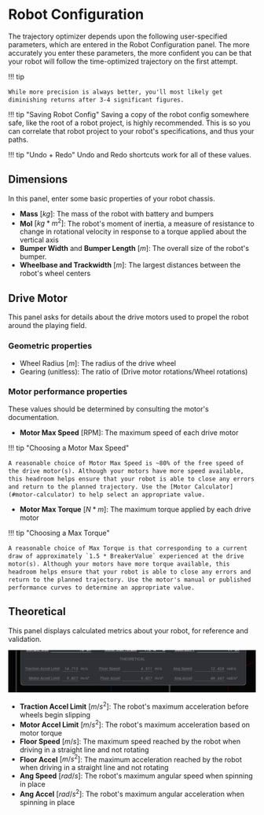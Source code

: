 # Robot Configuration

The trajectory optimizer depends upon the following user-specified parameters, which are entered in the Robot Configuration panel. The more accurately you enter these parameters, the more confident you can be that your robot will follow the time-optimized trajectory on the first attempt.

!!! tip

    While more precision is always better, you'll most likely get diminishing returns after 3-4 significant figures.

!!! tip "Saving Robot Config"
    Saving a copy of the robot config somewhere safe, like the root of a robot project, is highly recommended. This is so you can correlate that robot project to your robot's specifications, and thus your paths.

!!! tip "Undo + Redo"
    Undo and Redo shortcuts work for all of these values.

## Dimensions

In this panel, enter some basic properties of your robot chassis.

- **Mass** $[kg]$: The mass of the robot with battery and bumpers
- **MoI** $[kg * m^2]$: The robot's moment of inertia, a measure of resistance to change in rotational velocity in response to a torque applied about the vertical axis
- **Bumper Width** and **Bumper Length** $[m]$: The overall size of the robot's bumper.
- **Wheelbase and Trackwidth** $[m]$: The largest distances between the robot's wheel centers

## Drive Motor

This panel asks for details about the drive motors used to propel the robot around the playing field.

### Geometric properties

- Wheel Radius $[m]$: The radius of the drive wheel
- Gearing (unitless): The ratio of $(\text{Drive motor rotations} / \text{Wheel rotations})$

### Motor performance properties

These values should be determined by consulting the motor's documentation.

- **Motor Max Speed** $[\text{RPM}]$: The maximum speed of each drive motor

!!! tip "Choosing a Motor Max Speed"

    A reasonable choice of Motor Max Speed is ~80% of the free speed of the drive motor(s). Although your motors have more speed available, this headroom helps ensure that your robot is able to close any errors and return to the planned trajectory. Use the [Motor Calculator](#motor-calculator) to help select an appropriate value.

- **Motor Max Torque** $[N * m]$: The maximum torque applied by each drive motor

!!! tip "Choosing a Max Torque"

    A reasonable choice of Max Torque is that corresponding to a current draw of approximately `1.5 * BreakerValue` experienced at the drive motor(s). Although your motors have more torque available, this headroom helps ensure that your robot is able to close any errors and return to the planned trajectory. Use the motor's manual or published performance curves to determine an appropriate value.

## Theoretical

This panel displays calculated metrics about your robot, for reference and validation.

![robot-config-theoretical.png](../media/robot-config-theoretical.png)

- **Traction Accel Limit**  $[m/s^2]$: The robot's maximum acceleration before wheels begin slipping
- **Motor Accel Limit** $[m/s^2]$: The robot's maximum acceleration based on motor torque
- **Floor Speed** $[m/s]$: The maximum speed reached by the robot when driving in a straight line and not rotating
- **Floor Accel** $[m/s^2]$: The maximum acceleration reached by the robot when driving in a straight line and not rotating
- **Ang Speed** $[rad/s]$: The robot's maximum angular speed when spinning in place
- **Ang Accel** $[rad/s^2]$: The robot's maximum angular acceleration when spinning in place
